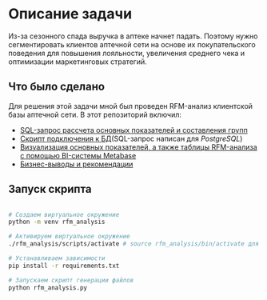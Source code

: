 # Описание задачи

Из-за сезонного спада выручка в аптеке начнет падать. Поэтому нужно сегментировать клиентов аптечной сети на основе их покупательского поведения для повышения лояльности, увеличения среднего чека и оптимизации маркетинговых стратегий.

## Что было сделано

Для решения этой задачи мной был проведен RFM-анализ клиентской базы аптечной сети. В этот репозиторий включил:

- [SQL-запрос рассчета основных показателей и составления групп]()
- [Скрипт подключения к БД]()(SQL-запрос написан для *PostgreSQL*)
- [Визуализация основных показателей, а также таблицы RFM-анализа с помощью BI-системы Metabase]()
- [Бизнес-выводы и рекомендации]()



## Запуск скрипта

```sh

# Создаем виртуальное окружение
python -m venv rfm_analysis

# Активируем виртуальное окружение
./rfm_analysis/scripts/activate # source rfm_analysis/bin/activate для Linux

# Устанавливаем зависимости
pip install -r requirements.txt

# Запускаем скрипт генерации файлов
python rfm_analysis.py
```
